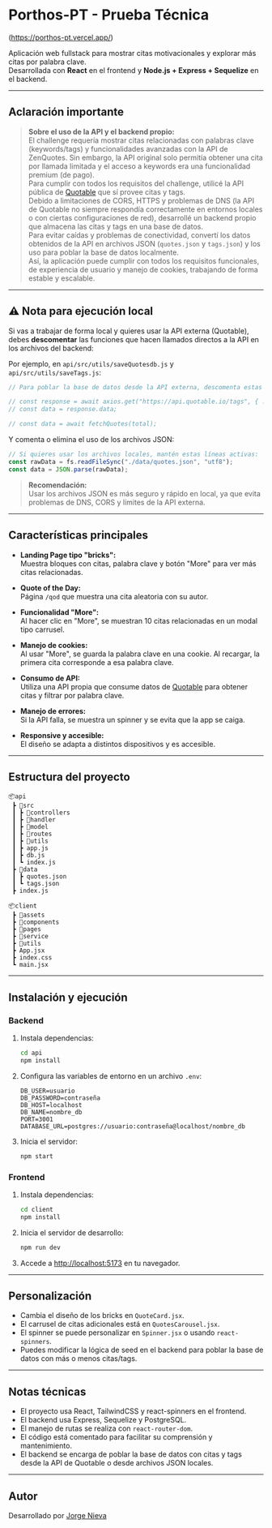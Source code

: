 # Porthos-PT - Prueba Técnica 

(https://porthos-pt.vercel.app/)

Aplicación web fullstack para mostrar citas motivacionales y explorar más citas por palabra clave.  
Desarrollada con **React** en el frontend y **Node.js + Express + Sequelize** en el backend.

---

## Aclaración importante

> **Sobre el uso de la API y el backend propio:**  
> El challenge requería mostrar citas relacionadas con palabras clave (keywords/tags) y funcionalidades avanzadas con la API de ZenQuotes. Sin embargo, la API original solo permitía obtener una cita por llamada limitada y el acceso a keywords era una funcionalidad premium (de pago).  
> Para cumplir con todos los requisitos del challenge, utilicé la API pública de [Quotable](https://api.quotable.io/) que sí provee citas y tags.  
> Debido a limitaciones de CORS, HTTPS y problemas de DNS (la API de Quotable no siempre respondía correctamente en entornos locales o con ciertas configuraciones de red), desarrollé un backend propio que almacena las citas y tags en una base de datos.  
> Para evitar caídas y problemas de conectividad, convertí los datos obtenidos de la API en archivos JSON (`quotes.json` y `tags.json`) y los uso para poblar la base de datos localmente.  
> Así, la aplicación puede cumplir con todos los requisitos funcionales, de experiencia de usuario y manejo de cookies, trabajando de forma estable y escalable.

---

## ⚠️ Nota para ejecución local

Si vas a trabajar de forma local y quieres usar la API externa (Quotable), debes **descomentar** las funciones que hacen llamados directos a la API en los archivos del backend:

Por ejemplo, en `api/src/utils/saveQuotesdb.js` y `api/src/utils/saveTags.js`:

```javascript
// Para poblar la base de datos desde la API externa, descomenta estas líneas:

// const response = await axios.get("https://api.quotable.io/tags", { ... });
// const data = response.data;

// const data = await fetchQuotes(total);
```

Y comenta o elimina el uso de los archivos JSON:

```javascript
// Si quieres usar los archivos locales, mantén estas líneas activas:
const rawData = fs.readFileSync("./data/quotes.json", "utf8");
const data = JSON.parse(rawData);
```

> **Recomendación:**  
> Usar los archivos JSON es más seguro y rápido en local, ya que evita problemas de DNS, CORS y límites de la API externa.

---

## Características principales

- **Landing Page tipo "bricks":**  
  Muestra bloques con citas, palabra clave y botón "More" para ver más citas relacionadas.

- **Quote of the Day:**  
  Página `/qod` que muestra una cita aleatoria con su autor.

- **Funcionalidad "More":**  
  Al hacer clic en "More", se muestran 10 citas relacionadas en un modal tipo carrusel.

- **Manejo de cookies:**  
  Al usar "More", se guarda la palabra clave en una cookie. Al recargar, la primera cita corresponde a esa palabra clave.

- **Consumo de API:**  
  Utiliza una API propia que consume datos de [Quotable](https://api.quotable.io/) para obtener citas y filtrar por palabra clave.

- **Manejo de errores:**  
  Si la API falla, se muestra un spinner y se evita que la app se caiga.

- **Responsive y accesible:**  
  El diseño se adapta a distintos dispositivos y es accesible.

---

## Estructura del proyecto

```
📦api
 ┣ 📂src
 ┃ ┣ 📂controllers
 ┃ ┣ 📂handler
 ┃ ┣ 📂model
 ┃ ┣ 📂routes
 ┃ ┣ 📂utils
 ┃ ┣ app.js
 ┃ ┣ db.js
 ┃ ┗ index.js
 ┣ 📂data
 ┃ ┣ quotes.json
 ┃ ┗ tags.json
 ┣ index.js

📦client
 ┣ 📂assets
 ┣ 📂components
 ┣ 📂pages
 ┣ 📂service
 ┣ 📂utils
 ┣ App.jsx
 ┣ index.css
 ┗ main.jsx
```

---

## Instalación y ejecución

### Backend

1. Instala dependencias:
   ```bash
   cd api
   npm install
   ```
2. Configura las variables de entorno en un archivo `.env`:
   ```
   DB_USER=usuario
   DB_PASSWORD=contraseña
   DB_HOST=localhost
   DB_NAME=nombre_db
   PORT=3001
   DATABASE_URL=postgres://usuario:contraseña@localhost/nombre_db
   ```
3. Inicia el servidor:
   ```bash
   npm start
   ```

### Frontend

1. Instala dependencias:
   ```bash
   cd client
   npm install
   ```
2. Inicia el servidor de desarrollo:
   ```bash
   npm run dev
   ```
3. Accede a [http://localhost:5173](http://localhost:5173) en tu navegador.

---

## Personalización

- Cambia el diseño de los bricks en `QuoteCard.jsx`.
- El carrusel de citas adicionales está en `QuotesCarousel.jsx`.
- El spinner se puede personalizar en `Spinner.jsx` o usando `react-spinners`.
- Puedes modificar la lógica de seed en el backend para poblar la base de datos con más o menos citas/tags.

---

## Notas técnicas

- El proyecto usa React, TailwindCSS y react-spinners en el frontend.
- El backend usa Express, Sequelize y PostgreSQL.
- El manejo de rutas se realiza con `react-router-dom`.
- El código está comentado para facilitar su comprensión y mantenimiento.
- El backend se encarga de poblar la base de datos con citas y tags desde la API de Quotable o desde archivos JSON locales.

---

## Autor

Desarrollado por [Jorge Nieva](https://github.com/jorgenieva23)
